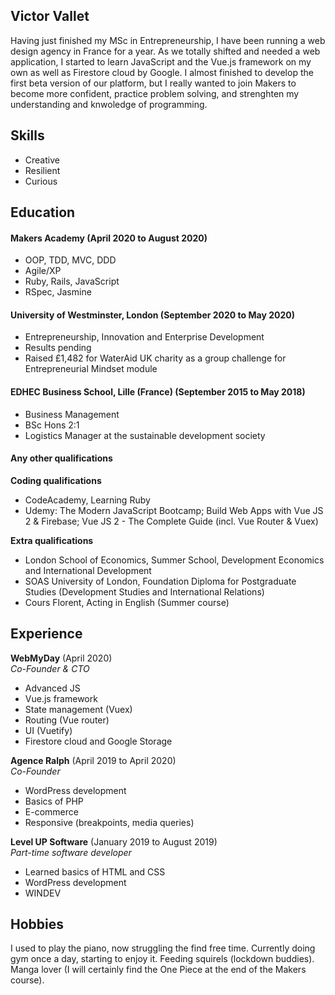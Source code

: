 ## Victor Vallet

Having just finished my MSc in Entrepreneurship, I have been running a web design agency in France for a year. As we totally shifted and needed a web application, I started to learn JavaScript and the Vue.js framework on my own as well as Firestore cloud by Google. I almost finished to develop the first beta version of our platform, but I really wanted to join Makers to become more confident, practice problem solving, and strenghten my understanding and knwoledge of programming. 

## Skills

- Creative
- Resilient
- Curious

## Education

#### Makers Academy (April 2020 to August 2020)

- OOP, TDD, MVC, DDD
- Agile/XP
- Ruby, Rails, JavaScript
- RSpec, Jasmine

#### University of Westminster, London (September 2020 to May 2020)

- Entrepreneurship, Innovation and Enterprise Development
- Results pending
- Raised £1,482 for WaterAid UK charity as a group challenge for Entrepreneurial Mindset module

#### EDHEC Business School, Lille (France) (September 2015 to May 2018)

- Business Management
- BSc Hons 2:1
- Logistics Manager at the sustainable development society

#### Any other qualifications

**Coding qualifications**
- CodeAcademy, Learning Ruby
- Udemy: The Modern JavaScript Bootcamp; Build Web Apps with Vue JS 2 & Firebase; Vue JS 2 - The Complete Guide (incl. Vue Router & Vuex)

**Extra qualifications**

- London School of Economics, Summer School, Development Economics and International Development
- SOAS University of London, Foundation Diploma for Postgraduate Studies (Development Studies and International Relations)
- Cours Florent, Acting in English (Summer course)

## Experience

**WebMyDay** (April 2020)    
*Co-Founder & CTO*  
- Advanced JS
- Vue.js framework
- State management (Vuex)
- Routing (Vue router)
- UI (Vuetify)
- Firestore cloud and Google Storage

**Agence Ralph** (April 2019 to April 2020)    
*Co-Founder*  
- WordPress development
- Basics of PHP
- E-commerce
- Responsive (breakpoints, media queries)

**Level UP Software** (January 2019 to August 2019)   
*Part-time software developer*  
- Learned basics of HTML and CSS
- WordPress development
- WINDEV

## Hobbies

I used to play the piano, now struggling the find free time.
Currently doing gym once a day, starting to enjoy it. 
Feeding squirels (lockdown buddies).
Manga lover (I will certainly find the One Piece at the end of the Makers course).
